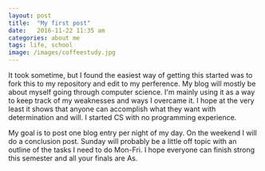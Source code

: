 ```yaml
---
layout: post
title:  "My first post"
date:   2016-11-22 11:35 am
categories: about me
tags: life, school
image: /images/coffeestudy.jpg
---
```

It took sometime, but I found the easiest way of getting this started was to fork this to my repository and edit to my perference. 
My blog will mostly be about myself going through computer science. I'm mainly using it as a way to keep track of my weaknesses and ways I overcame it. I hope at the very least it shows that anyone can accomplish what they want with determination and will. I started CS with no programming experience.

My goal is to post one blog entry per night of my day. On the weekend I will do a conclusion post. Sunday will probably be a little off topic with an outline of the tasks I need to do Mon-Fri. I hope everyone can finish strong this semester and all your finals are As.


[jekyll]:      http://jekyllrb.com
[jekyll-gh]:   https://github.com/jekyll/jekyll
[jekyll-help]: https://github.com/jekyll/jekyll-help
